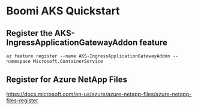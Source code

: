 # Boomi AKS Quickstart

## Register the AKS-IngressApplicationGatewayAddon feature

`az feature register --name AKS-IngressApplicationGatewayAddon --namespace Microsoft.ContainerService`

## Register for Azure NetApp Files

https://docs.microsoft.com/en-us/azure/azure-netapp-files/azure-netapp-files-register
